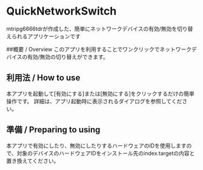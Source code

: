 # QuickNetworkSwitch
mtripg6666tdrが作成した、簡単にネットワークデバイスの有効/無効を切り替えられるアプリケーションです

##概要 / Overview
このアプリを利用することでワンクリックでネットワークデバイスの有効/無効の切り替えができます。

## 利用法 / How to use
本アプリを起動して[有効にする]または[無効にする]をクリックするだけの簡単操作です。
詳細は、アプリ起動時に表示されるダイアログを参照してください。

## 準備 / Preparing to using
本アプリで有効にしたり、無効にしたりするハードウェアのIDを使用しますので、対象のデバイスのハードウェアIDをインストール先のindex.targetの内容と置き換えてください。
